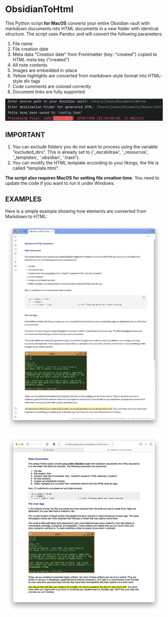 # ObsidianToHtml
This Python script **for MacOS** converts your entire Obsidian vault with markdown documents into HTML documents in a new folder with identical structure. The script uses Pandoc and will convert the following parameters:

1. File name
2. File creation date
3. Meta data "Creation date" from Frontmatter (key: "created") copied to HTML meta key ("created")
4. All note contents
5. Images are embedded in-place
6. Yellow highlights are converted from markdown-style format into HTML-style div tags
7. Code comments are colored correctly
8. Document links are fully supported

![](media/command-line.png)

## IMPORTANT

1. You can exclude folders you do not want to process using the variable "excluded_dirs". This is already set to {'_excalidraw', '_resources', '_templates', '.obsidian', '.trash'}.
2. You can modify the HTML template according to your likings, the file is called "template.html".

**The script also requires MacOS for setting file creation time.** You need to update the code if you want to run it under Windows.

## EXAMPLES

Here is a simple example showing how elements are converted from Markdown to HTML:

![](media/Example-obsidian.png)

![](media/Example-resulting_html.png)
